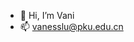 - 👋 Hi, I’m Vani
- 📫 vanesslu@pku.edu.cn

<!---
vani-lu/vani-lu is a ✨ special ✨ repository because its `README.md` (this file) appears on your GitHub profile.
You can click the Preview link to take a look at your changes.
--->
